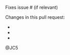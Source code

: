 <!--
Before you create a new PR, please consider:

1) Pull requests for the MAIN branch will be closed.
2) We cannot accept pull requests to add new currencies.
3) DO NOT include translations in your PR. Only English US sentences.

Thanks.
-->

Fixes issue # (if relevant)

Changes in this pull request:

- 
- 
- 

@JC5

